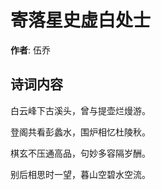 # 寄落星史虚白处士

**作者**: 伍乔

## 诗词内容

白云峰下古溪头，曾与提壶烂熳游。

登阁共看彭蠡水，围炉相忆杜陵秋。

棋玄不压通高品，句妙多容隔岁酬。

别后相思时一望，暮山空碧水空流。

